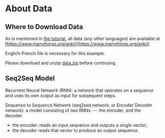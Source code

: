 # About Data

## Where to Download Data

As is mentioned in [the tutorial](https://pytorch.org/tutorials/intermediate/seq2seq_translation_tutorial.html), all data (any other languages) are available at [https://www.manythings.org/anki/](https://www.manythings.org/anki/)

Englich-French file is necessary for this example.

Please download and unzip [data.zip](https://download.pytorch.org/tutorial/data.zip) before continuing.

## Seq2Seq Model

Recurrent Neural Network (RNN): a network that operates on a sequence and uses its own output as input for subsequent steps.

Sequence to Sequence Network (seq2seq network, or Encoder Decoder network): a model consisting of two RNNs --- the encoder, and the decoder. 
* the encoder: reads an input sequence and outputs a single vector;
* the decoder reads that vector to produce an output sequence.